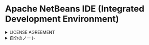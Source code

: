 # Apache NetBeans IDE (Integrated Development Environment)

<details>
<summary> LICENSE AGREEMENT </summary>
<br>

<details> <summary>code trial Jan. 26, 2024</summary>
```  
  <!---Doesn't work as expected in Github, works in trial run W3Schools--->
<!DOCTYPE html>
<html>
<head>
<style>
.center {
  TEXT-ALIGN: center;
  COLOR: lightgray;
}
</style>
</head>
<body>
      
<h1 class="center>  APACHE NETBEANS IDE DEVELOPMENT VERSION ("Product") LICENSE AGREEMENT</h1>
<p class="center"> APACHE NETBEANS IDE DEVELOPMENT VERSION ("Product")</p>

</body>
</html>
```
</details>


  
                      PLEASE READ THE FOLLOWING LICENSE AGREEMENT TERMS AND
                      CONDITIONS CAREFULLY, INCLUDING WITHOUT LIMITATION THOSE
                      DISPLAYED ELSEWHERE (AS INDICATED BY LINKS LISTED BELOW),
                      BEFORE USING THE SOFTWARE.  THESE TERMS AND CONDITIONS
                      CONSTITUTE A LEGAL AGREEMENT BETWEEN YOU, OR THE ENTITY FOR
                      WHICH YOU ARE AN AUTHORIZED REPRESENTATIVE WITH FULL
                      AUTHORITY TO ENTER INTO THIS AGREEMENT, AND APACHE.  BY
                      CLICKING "ACCEPT" OR THE EQUIVALENT YOU AGREE TO ALL OF
                      THE TERMS AND CONDITIONS OF THIS LICENSE AGREEMENT.  IF YOU
                      DO NOT AGREE TO THIS LICENSE DO NOT CLICK "ACCEPT" OR
                      THE EQUIVALENT AND DO NOT INSTALL OR USE THIS SOFTWARE.
</p>

<details><summary><a href=![image](https://github.com/i-Gits/Terms-and-Condition-/assets/157287055/ef637f95-fe8d-4ecd-a304-727a168fab12)
> [Image] Github vs HTML : Colors and alignment Run Test</a></summary></details>

![ [Image] Github vs HTML : Colors and alignment Run Test](https://github.com/i-Gits/Terms-and-Condition-/assets/157287055/ef637f95-fe8d-4ecd-a304-727a168fab12)

                                 Apache License
                           Version 2.0, January 2004
                        http://www.apache.org/licenses/

   TERMS AND CONDITIONS FOR USE, REPRODUCTION, AND DISTRIBUTION
<details>
<summary> 
   1. Definitions.</summary>

      "License" shall mean the terms and conditions for use, reproduction,
      and distribution as defined by Sections 1 through 9 of this document.

      "Licensor" shall mean the copyright owner or entity authorized by
      the copyright owner that is granting the License.

      "Legal Entity" shall mean the union of the acting entity and all
      other entities that control, are controlled by, or are under common
      control with that entity. For the purposes of this definition,
      "control" means (i) the power, direct or indirect, to cause the
      direction or management of such entity, whether by contract or
      otherwise, or (ii) ownership of fifty percent (50%) or more of the
      outstanding shares, or (iii) beneficial ownership of such entity.

      "You" (or "Your") shall mean an individual or Legal Entity
      exercising permissions granted by this License.

      "Source" form shall mean the preferred form for making modifications,
      including but not limited to software source code, documentation
      source, and configuration files.

      "Object" form shall mean any form resulting from mechanical
      transformation or translation of a Source form, including but
      not limited to compiled object code, generated documentation,
      and conversions to other media types.

      "Work" shall mean the work of authorship, whether in Source or
      Object form, made available under the License, as indicated by a
      copyright notice that is included in or attached to the work
      (an example is provided in the Appendix below).

      "Derivative Works" shall mean any work, whether in Source or Object
      form, that is based on (or derived from) the Work and for which the
      editorial revisions, annotations, elaborations, or other modifications
      represent, as a whole, an original work of authorship. For the purposes
      of this License, Derivative Works shall not include works that remain
      separable from, or merely link (or bind by name) to the interfaces of,
      the Work and Derivative Works thereof.

      "Contribution" shall mean any work of authorship, including
      the original version of the Work and any modifications or additions
      to that Work or Derivative Works thereof, that is intentionally
      submitted to Licensor for inclusion in the Work by the copyright owner
      or by an individual or Legal Entity authorized to submit on behalf of
      the copyright owner. For the purposes of this definition, "submitted"
      means any form of electronic, verbal, or written communication sent
      to the Licensor or its representatives, including but not limited to
      communication on electronic mailing lists, source code control systems,
      and issue tracking systems that are managed by, or on behalf of, the
      Licensor for the purpose of discussing and improving the Work, but
      excluding communication that is conspicuously marked or otherwise
      designated in writing by the copyright owner as "Not a Contribution."

      "Contributor" shall mean Licensor and any individual or Legal Entity
      on behalf of whom a Contribution has been received by Licensor and
      subsequently incorporated within the Work.
</details>
<details>
<summary> 
   2. Grant of Copyright License. </summary>
  
  Subject to the terms and conditions of
      this License, each Contributor hereby grants to You a perpetual,
      worldwide, non-exclusive, no-charge, royalty-free, irrevocable
      copyright license to reproduce, prepare Derivative Works of,
      publicly display, publicly perform, sublicense, and distribute the
      Work and such Derivative Works in Source or Object form. </details>
<details>
<summary> 
   3. Grant of Patent License.</summary> Subject to the terms and conditions of
      this License, each Contributor hereby grants to You a perpetual,
      worldwide, non-exclusive, no-charge, royalty-free, irrevocable
      (except as stated in this section) patent license to make, have made,
      use, offer to sell, sell, import, and otherwise transfer the Work,
      where such license applies only to those patent claims licensable
      by such Contributor that are necessarily infringed by their
      Contribution(s) alone or by combination of their Contribution(s)
      with the Work to which such Contribution(s) was submitted. If You
      institute patent litigation against any entity (including a
      cross-claim or counterclaim in a lawsuit) alleging that the Work
      or a Contribution incorporated within the Work constitutes direct
      or contributory patent infringement, then any patent licenses
      granted to You under this License for that Work shall terminate
      as of the date such litigation is filed.
</details>
<details>
<summary> 
   4. Redistribution.</summary> You may reproduce and distribute copies of the
      Work or Derivative Works thereof in any medium, with or without
      modifications, and in Source or Object form, provided that You
      meet the following conditions:

      (a) You must give any other recipients of the Work or
          Derivative Works a copy of this License; and

      (b) You must cause any modified files to carry prominent notices
          stating that You changed the files; and

      (c) You must retain, in the Source form of any Derivative Works
          that You distribute, all copyright, patent, trademark, and
          attribution notices from the Source form of the Work,
          excluding those notices that do not pertain to any part of
          the Derivative Works; and

      (d) If the Work includes a "NOTICE" text file as part of its
          distribution, then any Derivative Works that You distribute must
          include a readable copy of the attribution notices contained
          within such NOTICE file, excluding those notices that do not
          pertain to any part of the Derivative Works, in at least one
          of the following places: within a NOTICE text file distributed
          as part of the Derivative Works; within the Source form or
          documentation, if provided along with the Derivative Works; or,
          within a display generated by the Derivative Works, if and
          wherever such third-party notices normally appear. The contents
          of the NOTICE file are for informational purposes only and
          do not modify the License. You may add Your own attribution
          notices within Derivative Works that You distribute, alongside
          or as an addendum to the NOTICE text from the Work, provided
          that such additional attribution notices cannot be construed
          as modifying the License.

      You may add Your own copyright statement to Your modifications and
      may provide additional or different license terms and conditions
      for use, reproduction, or distribution of Your modifications, or
      for any such Derivative Works as a whole, provided Your use,
      reproduction, and distribution of the Work otherwise complies with
      the conditions stated in this License.

</details>
<details>
<summary> 
   5. Submission of Contributions.</summary> Unless You explicitly state otherwise,
      any Contribution intentionally submitted for inclusion in the Work
      by You to the Licensor shall be under the terms and conditions of
      this License, without any additional terms or conditions.
      Notwithstanding the above, nothing herein shall supersede or modify
      the terms of any separate license agreement you may have executed
      with Licensor regarding such Contributions.</details>

<details>
<summary>    6. Trademarks.</summary> This License does not grant permission to use the trade
      names, trademarks, service marks, or product names of the Licensor,
      except as required for reasonable and customary use in describing the
      origin of the Work and reproducing the content of the NOTICE file.
</details>

<details>
<summary> 
   7. Disclaimer of Warranty. </summary> 
  Unless required by applicable law or
      agreed to in writing, Licensor provides the Work (and each
      Contributor provides its Contributions) on an "AS IS" BASIS,
      WITHOUT WARRANTIES OR CONDITIONS OF ANY KIND, either express or
      implied, including, without limitation, any warranties or conditions
      of TITLE, NON-INFRINGEMENT, MERCHANTABILITY, or FITNESS FOR A
      PARTICULAR PURPOSE. You are solely responsible for determining the
      appropriateness of using or redistributing the Work and assume any
      risks associated with Your exercise of permissions under this License.
</details>
<details>
<summary> 
   8. Limitation of Liability. </summary>In no event and under no legal theory,
      whether in tort (including negligence), contract, or otherwise,
      unless required by applicable law (such as deliberate and grossly
      negligent acts) or agreed to in writing, shall any Contributor be
      liable to You for damages, including any direct, indirect, special,
      incidental, or consequential damages of any character arising as a
      result of this License or out of the use or inability to use the
      Work (including but not limited to damages for loss of goodwill,
      work stoppage, computer failure or malfunction, or any and all
      other commercial damages or losses), even if such Contributor
      has been advised of the possibility of such damages.</details>

  <details>
<summary>    9. Accepting Warranty or Additional Liability.  </summary>While redistributing
      the Work or Derivative Works thereof, You may choose to offer,
      and charge a fee for, acceptance of support, warranty, indemnity,
      or other liability obligations and/or rights consistent with this
      License. However, in accepting such obligations, You may act only
      on Your own behalf and on Your sole responsibility, not on behalf
      of any other Contributor, and only if You agree to indemnify,
      defend, and hold each Contributor harmless for any liability
      incurred by, or claims asserted against, such Contributor by reason
      of your accepting any such warranty or additional liability.
  </details>
  
   END OF TERMS AND CONDITIONS

<details>
<summary>    APPENDIX: How to apply the Apache License to your work.</summary>

      To apply the Apache License to your work, attach the following
      boilerplate notice, with the fields enclosed by brackets "[]"
      replaced with your own identifying information. (Don't include
      the brackets!)  The text should be enclosed in the appropriate
      comment syntax for the file format. We also recommend that a
      file or class name and description of purpose be included on the
      same "printed page" as the copyright notice for easier
      identification within third-party archives.

   Copyright [yyyy] [name of copyright owner]

   Licensed under the Apache License, Version 2.0 (the "License");
   you may not use this file except in compliance with the License.
   You may obtain a copy of the License at

       http://www.apache.org/licenses/LICENSE-2.0

   Unless required by applicable law or agreed to in writing, software
   distributed under the License is distributed on an "AS IS" BASIS,
   WITHOUT WARRANTIES OR CONDITIONS OF ANY KIND, either express or implied.
   See the License for the specific language governing permissions and
   limitations under the License.
   </details>
</details>

   <details><summary>自分のノート</summary>
   > issue
     
  ![JDK for the Apache NetBeans IDE 20240126 17:48](https://github.com/i-Gits/Terms-and-Condition-/assets/157287055/677b6585-370b-4e37-9ecc-bd20ab6b0684)
> resolved 

     By installing other installation files specified in LA <!---learner's account---> and reinitiating installation process
     
   ![image](https://github.com/i-Gits/Terms-and-Condition-/assets/157287055/717cd1e8-e29b-4956-b8a7-4f77109fa502)
  ![image](https://github.com/i-Gits/Terms-and-Condition-/assets/157287055/9ac227ab-8cfd-4e1b-86cf-5cb9c30c7b99)
![image](https://github.com/i-Gits/Terms-and-Condition-/assets/157287055/cc1801bd-8aaa-42d0-810b-335d790563ab)
![image](https://github.com/i-Gits/Terms-and-Condition-/assets/157287055/ac75bb86-1855-4155-9458-9e00cd5640da)

Status: 終わり

</details>
</details>
